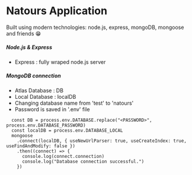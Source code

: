 # Natours Application

Built using modern technologies: node.js, express, mongoDB,
mongoose and friends 😁

##### Node.js & Express
* Express : fully wraped node.js server


##### MongoDB connection 
* Atlas Database : DB
* Local Database : localDB
* Changing database name from 'test' to 'natours'
* Password is saved in '.env' file

~~~
  const DB = process.env.DATABASE.replace("<PASSWORD>", process.env.DATABASE_PASSWORD)
  const localDB = process.env.DATABASE_LOCAL
  mongoose
    .connect(localDB, { useNewUrlParser: true, useCreateIndex: true, useFindAndModify: false })
    .then((connect) => {
      console.log(connect.connection)
      console.log("Database connection successful.")
    })
~~~